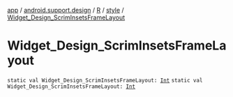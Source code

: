[app](../../../index.md) / [android.support.design](../../index.md) / [R](../index.md) / [style](index.md) / [Widget_Design_ScrimInsetsFrameLayout](./-widget_-design_-scrim-insets-frame-layout.md)

# Widget_Design_ScrimInsetsFrameLayout

`static val Widget_Design_ScrimInsetsFrameLayout: `[`Int`](https://kotlinlang.org/api/latest/jvm/stdlib/kotlin/-int/index.html)
`static val Widget_Design_ScrimInsetsFrameLayout: `[`Int`](https://kotlinlang.org/api/latest/jvm/stdlib/kotlin/-int/index.html)